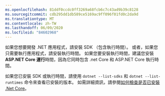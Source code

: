 ```yaml
---
ms.openlocfilehash: 81ddf0ccdc0ff3269a68fcb6c7c43ad9b39c8128
ms.sourcegitcommit: cdb295dd1db589ce5169ac9ff096f01fd0c2da9d
ms.translationtype: MT
ms.contentlocale: zh-TW
ms.lasthandoff: 06/09/2020
ms.locfileid: "84602968"
---
```


如果您想要開發 .NET 應用程式，請安裝 SDK （包含執行時間）。 或者，如果您只需要執行應用程式，請安裝執行時間。 如果您要安裝執行時間，建議您安裝**ASP.NET Core 運行**時間，因為它同時包含 .net Core 和 ASP.NET Core 執行時間。

如果您已安裝 SDK 或執行時間，請使用 `dotnet --list-sdks` 和 `dotnet --list-runtimes` 命令來查看已安裝的版本。 如需詳細資訊，請參閱[如何檢查是否已安裝 .Net Core](../how-to-detect-installed-versions.md)。
